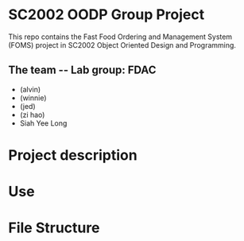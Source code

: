 # SC2002 OODP Group Project 
This repo contains the Fast Food Ordering and Management System (FOMS) project in SC2002 Object Oriented Design and Programming.

## The team -- Lab group: FDAC
- (alvin)
- (winnie)
- (jed)
- (zi hao)
- Siah Yee Long

# Project description

# Use

# File Structure